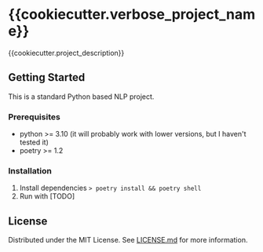 <a name="readme-top"></a>

<h1>{{cookiecutter.verbose_project_name}}</h1>

<p>{{cookiecutter.project_description}}</p>

## Getting Started

This is a standard Python based NLP project.

### Prerequisites

- python >= 3.10 (it will probably work with lower versions, but I haven't tested it)
- poetry >= 1.2

### Installation

1. Install dependencies `> poetry install && poetry shell`
2. Run with [TODO]

## License

Distributed under the MIT License. See [LICENSE.md](./LICENSE.md) for more information.

